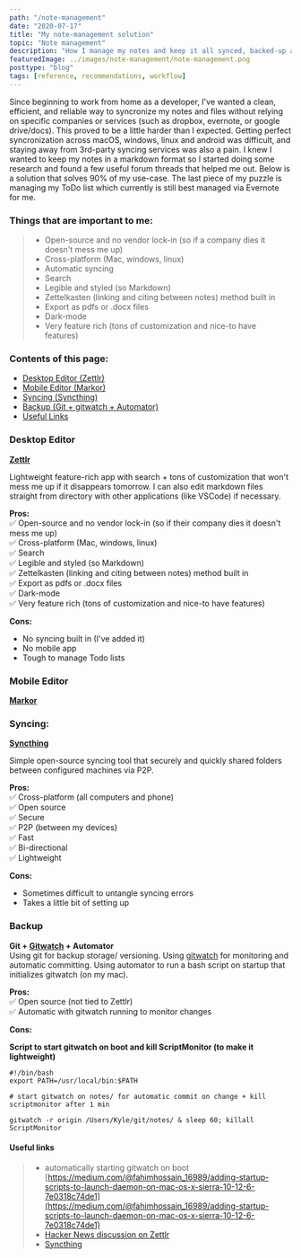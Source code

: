 ```yaml
---
path: "/note-management"
date: "2020-07-17"
title: "My note-management solution"
topic: "Note management"
description: "How I manage my notes and keep it all synced, backed-up and (mostly) open-source."
featuredImage: ../images/note-management/note-management.png
posttype: "blog"
tags: [reference, recommendations, workflow]
---
```


Since beginning to work from home as a developer, I've wanted a clean, efficient, and reliable way to syncronize my notes and files without relying on specific companies or services (such as dropbox, evernote, or google drive/docs). This proved to be a little harder than I expected. Getting perfect syncronization across macOS, windows, linux and android was difficult, and staying away from 3rd-party syncing services was also a pain. I knew I wanted to keep my notes in a markdown format so I started doing some research and found a few useful forum threads that helped me out. Below is a solution that solves 90% of my use-case. The last piece of my puzzle is managing my ToDo list which currently is still best managed via Evernote for me. 



### Things that are important to me:
> - Open-source and no vendor lock-in (so if a company dies it doesn't mess me up)  
> - Cross-platform (Mac, windows, linux)  
> - Automatic syncing  
> - Search  
> - Legible and styled (so Markdown)  
> - Zettelkasten (linking and citing between notes) method built in   
> - Export as pdfs or .docx files  
> - Dark-mode  
> - Very feature rich (tons of customization and nice-to have features)  

### Contents of this page:
- [Desktop Editor (Zettlr)](#desktop-editor)
- [Mobile Editor (Markor)](#mobile-editor)
- [Syncing (Syncthing)](#syncing)
- [Backup (Git + gitwatch + Automator)](#backup)
- [Useful Links](#useful-links)


### Desktop Editor
**[Zettlr](https://www.zettlr.com/)**
  
Lightweight feature-rich app with search + tons of customization that won't mess me up if it disappears tomorrow. I can also edit markdown files straight from directory with other applications (like VSCode) if necessary. 

**Pros:**  
✅ Open-source and no vendor lock-in (so if their company dies it doesn't mess me up)  
✅ Cross-platform (Mac, windows, linux)  
✅ Search  
✅ Legible and styled (so Markdown)  
✅ Zettelkasten (linking and citing between notes) method built in   
✅ Export as pdfs or .docx files  
✅ Dark-mode  
✅ Very feature rich (tons of customization and nice-to have features)

**Cons:**  
- No syncing built in (I've added it)
- No mobile app
- Tough to manage Todo lists


### Mobile Editor
**[Markor](https://gsantner.net/project/markor.html)**

### Syncing: 
**[Syncthing](https://syncthing.net/)**

Simple open-source syncing tool that securely and quickly shared folders between configured machines via P2P. 

**Pros:**  
✅ Cross-platform (all computers and phone)  
✅ Open source  
✅ Secure  
✅ P2P (between my devices)  
✅ Fast  
✅ Bi-directional  
✅ Lightweight  

**Cons:**
- Sometimes difficult to untangle syncing errors
- Takes a little bit of setting up

### Backup 
**Git + [Gitwatch](https://github.com/gitwatch/gitwatch) + Automator**  
Using git for backup storage/ versioning. Using [gitwatch](https://github.com/gitwatch/gitwatch) for monitoring and automatic committing.  Using automator to run a bash script on startup that initializes gitwatch (on my mac).

**Pros:**  
✅ Open source (not tied to Zettlr)  
✅ Automatic with gitwatch running to monitor changes  

**Cons:**  

**Script to start gitwatch on boot and kill ScriptMonitor (to make it lightweight)**  
```
#!/bin/bash
export PATH=/usr/local/bin:$PATH

# start gitwatch on notes/ for automatic commit on change + kill scriptmonitor after 1 min

gitwatch -r origin /Users/Kyle/git/notes/ & sleep 60; killall ScriptMonitor

```


#### Useful links
> -  automatically starting gitwatch on boot [https://medium.com/@fahimhossain_16989/adding-startup-scripts-to-launch-daemon-on-mac-os-x-sierra-10-12-6-7e0318c74de1](https://medium.com/@fahimhossain_16989/adding-startup-scripts-to-launch-daemon-on-mac-os-x-sierra-10-12-6-7e0318c74de1)
>- [Hacker News discussion on Zettlr](https://news.ycombinator.com/item?id=23723775)
>- [Syncthing](https://syncthing.net/)



